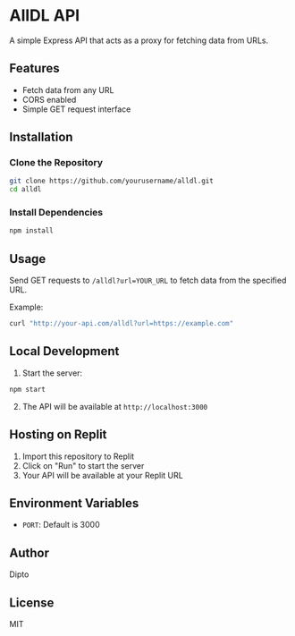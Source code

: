 
# AllDL API

A simple Express API that acts as a proxy for fetching data from URLs.

## Features
- Fetch data from any URL
- CORS enabled
- Simple GET request interface

## Installation

### Clone the Repository
```bash
git clone https://github.com/yourusername/alldl.git
cd alldl
```

### Install Dependencies
```bash
npm install
```

## Usage

Send GET requests to `/alldl?url=YOUR_URL` to fetch data from the specified URL.

Example:
```bash
curl "http://your-api.com/alldl?url=https://example.com"
```

## Local Development
1. Start the server:
```bash
npm start
```
2. The API will be available at `http://localhost:3000`

## Hosting on Replit
1. Import this repository to Replit
2. Click on "Run" to start the server
3. Your API will be available at your Replit URL

## Environment Variables
- `PORT`: Default is 3000

## Author
Dipto

## License
MIT
